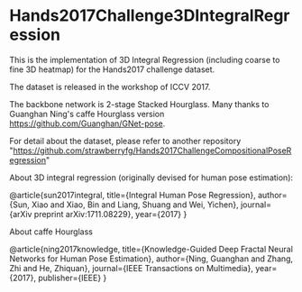 # Hands2017Challenge3DIntegralRegression

This is the implementation of 3D Integral Regression (including coarse to fine 3D heatmap) for the Hands2017 challenge dataset.

The dataset is released in the workshop of ICCV 2017.

The backbone network is 2-stage Stacked Hourglass. Many thanks to Guanghan Ning's caffe Hourglass version
  https://github.com/Guanghan/GNet-pose. 

For detail about the dataset, please refer to another repository "https://github.com/strawberryfg/Hands2017ChallengeCompositionalPoseRegression"
  
About 3D integral regression (originally devised for human pose estimation):

@article{sun2017integral,
  title={Integral Human Pose Regression},
  author={Sun, Xiao and Xiao, Bin and Liang, Shuang and Wei, Yichen},
  journal={arXiv preprint arXiv:1711.08229},
  year={2017}
}

About caffe Hourglass

@article{ning2017knowledge,
  title={Knowledge-Guided Deep Fractal Neural Networks for Human Pose Estimation},
  author={Ning, Guanghan and Zhang, Zhi and He, Zhiquan},
  journal={IEEE Transactions on Multimedia},
  year={2017},
  publisher={IEEE}
}